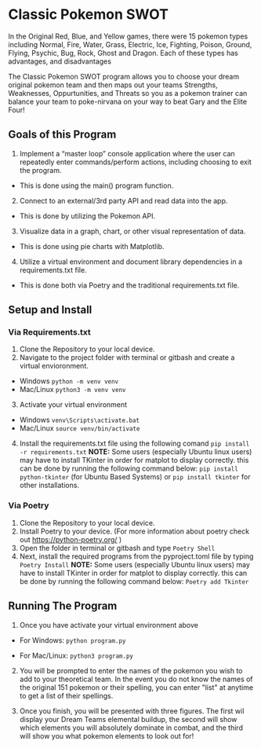 # Classic Pokemon SWOT 

In the Original Red, Blue, and Yellow games, there were 15 pokemon types including Normal, Fire, Water, Grass, Electric, Ice, Fighting, Poison, Ground, Flying, Psychic, Bug, Rock, Ghost and Dragon. Each of these types has advantages, and disadvantages 

The Classic Pokemon SWOT program allows you to choose your dream original pokemon team and then maps out your teams Strengths, Weaknesses, Oppurtunities, and Threats so you as a pokemon trainer can balance your team to poke-nirvana on your way to beat Gary and the Elite Four! 


## Goals of this Program 

1. Implement a “master loop” console application where the user can repeatedly enter commands/perform actions, including choosing to exit the program.	

- This is done using the main() program function.

2. Connect to an external/3rd party API and read data into the app. 

- This is done by utilizing the Pokemon API.  

3. Visualize data in a graph, chart, or other visual representation of data.

- This is done using pie charts with Matplotlib. 

4. Utilize a virtual environment and document library dependencies in a requirements.txt file.
- This is done both via Poetry and the traditional requirements.txt file. 

## Setup and Install

### Via Requirements.txt
1. Clone the Repository to your local device. 
2. Navigate to the project folder with terminal or gitbash and create a virtual envioronment. 
- Windows
`python -m venv venv`
- Mac/Linux
`python3 -m venv venv`
3. Activate your virtual environment 
- Windows 
`venv\Scripts\activate.bat`
- Mac/Linux
`source venv/bin/activate`
4. Install the requirements.txt file using the following comand 
`pip install -r requirements.txt`
**NOTE:** Some users (especially Ubuntu linux users) may have to install TKinter in order for matplot to display correctly. this can be done by running the following command below:
`pip install python-tkinter` (for Ubuntu Based Systems)
or `pip install tkinter` for other installations. 


### Via Poetry
1. Clone the Repository to your local device.
2. Install Poetry to your device. (For more information about poetry check out https://python-poetry.org/ )
3. Open the folder in terminal or gitbash and type 
`Poetry Shell`
4. Next, install the required programs from the pyproject.toml file by typing 
`Poetry Install`
**NOTE:** Some users (especially Ubuntu linux users) may have to install TKinter in order for matplot to display correctly. this can be done by running the following command below:
`Poetry add Tkinter` 


## Running The Program

1. Once you have activate your virtual environment above
- For Windows: 
`python program.py`

- For Mac/Linux:
`python3 program.py`

2. You will be prompted to enter the names of the pokemon you wish to add to your theoretical team. In the event you do not know the names of the original 151 pokemon or their spelling, you can enter "list" at anytime to get a list of their spellings. 

3. Once you finish, you will be presented with three figures. The first wil display your Dream Teams elemental buildup, the second will show which elements you will absolutely dominate in combat, and the third will show you what pokemon elements to look out for!  

